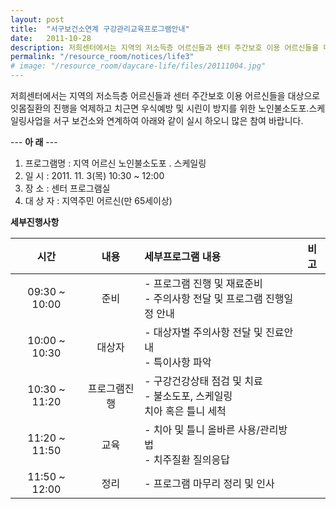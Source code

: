 ```yaml
---
layout: post
title:  "서구보건소연계 구강관리교육프로그램안내"
date:   2011-10-28
description: 저희센터에서는 지역의 저소득층 어르신들과 센터 주간보호 이용 어르신들을 대상으로 잇몸질환의 진행을 억제하고 치근면 우식예방 및 시린이 방지를 위한 노인불소도포․스케일링사업을 서구 보건소와 연계하여 아래와 같이 실시 하오니 많은 참여 바랍니다.
permalink: "/resource_room/notices/life3"
# image: "/resource_room/daycare-life/files/20111004.jpg"
---
```


저희센터에서는 지역의 저소득층 어르신들과 센터 주간보호 이용 어르신들을 대상으로 잇몸질환의 진행을 억제하고 치근면 우식예방 및 시린이 방지를 위한 노인불소도포․스케일링사업을 서구 보건소와 연계하여 아래와 같이 실시 하오니 많은 참여 바랍니다.

--- **아 래** ---
1. 프로그램명 : 지역 어르신 노인불소도포 ․ 스케일링
2. 일 시 : 2011. 11. 3(목) 10:30 ~ 12:00
3. 장 소 : 센터 프로그램실
4. 대 상 자 : 지역주민 어르신(만 65세이상)
 
**세부진행사항**

|시간|내용|세부프로그램 내용|비고|
|:-:|:-:|:-|:-:|
|09:30 ~ 10:00 | 준비 | - 프로그램 진행 및 재료준비 <br> - 주의사항 전달 및 프로그램 진행일정 안내|
|10:00 ~ 10:30 | 대상자 | - 대상자별 주의사항 전달 및 진료안내 <br> - 특이사항 파악|
|10:30 ~ 11:20 | 프로그램진행 | - 구강건강상태 점검 및 치료 <br> - 불소도포, 스케일링 <br> 치아 혹은 틀니 세척 |
|11:20 ~ 11:50 | 교육 | - 치아 및 틀니 올바른 사용/관리방법 <br> - 치주질환 질의응답|
|11:50 ~ 12:00 | 정리 | - 프로그램 마무리 정리 및 인사|